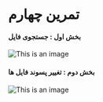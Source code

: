 # تمرین چهارم
#### بخش اول : جستجوی فایل

![This is an image](/Screenshot-1.png)
#### بخش دوم : تغییر پسوند فایل ها

![This is an image](/Screenshot-2.png)